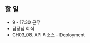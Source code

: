 

## 할 일
- 9 - 17:30 근무
- 담당님 회식
- CH03_08. API 리소스 - Deployment
<!--stackedit_data:
eyJoaXN0b3J5IjpbNTM2MTU2Mjk5LC0zNDAyNjY3NTRdfQ==
-->